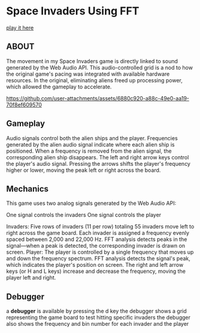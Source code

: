 # Space Invaders Using FFT
<a href="https://dotkalm.github.io/FFT-Space-Invaders/"> play it here </a>

## ABOUT 
The movement in my Space Invaders game is directly linked to sound generated by the Web Audio API. This audio-controlled grid is a nod to how the original game's pacing was integrated with available hardware resources. In the original, eliminating aliens freed up processing power, which allowed the gameplay to accelerate.

https://github.com/user-attachments/assets/6880c920-a88c-49e0-aa19-70f8ef609570


## Gameplay
Audio signals control both the alien ships and the player. Frequencies generated by the alien audio signal indicate where each alien ship is positioned. When a frequency is removed from the alien signal, the corresponding alien ship disappears. The left and right arrow keys control the player's audio signal. Pressing the arrows shifts the player's frequency higher or lower, moving the peak left or right across the board.

## Mechanics
This game uses two analog signals generated by the Web Audio API:

One signal controls the invaders
One signal controls the player

Invaders:
Five rows of invaders (11 per row) totaling 55 invaders move left to right across the game board. Each invader is assigned a frequency evenly spaced between 2,000 and 22,000 Hz. FFT analysis detects peaks in the signal—when a peak is detected, the corresponding invader is drawn on screen.
Player:
The player is controlled by a single frequency that moves up and down the frequency spectrum. FFT analysis detects the signal's peak, which indicates the player's position on screen. The right and left arrow keys (or H and L keys) increase and decrease the frequency, moving the player left and right.


## Debugger
a **debugger** is available by pressing the d key
the debugger shows a grid representing the game board to test hitting specific invaders
the debugger also shows the frequency and bin number for each invader and the player
